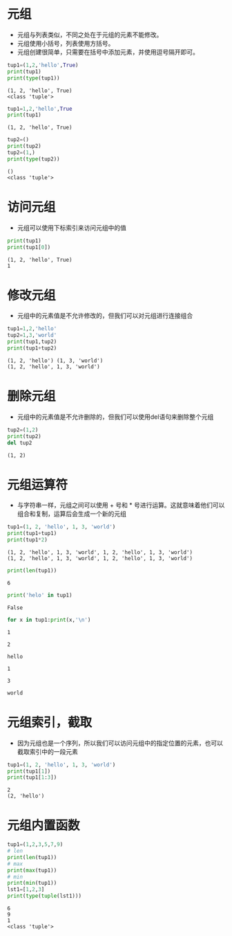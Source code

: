 # 元组
* 元组与列表类似，不同之处在于元组的元素不能修改。
* 元组使用小括号，列表使用方括号。
* 元组创建很简单，只需要在括号中添加元素，并使用逗号隔开即可。


```python
tup1=(1,2,'hello',True)
print(tup1)
print(type(tup1))
```

    (1, 2, 'hello', True)
    <class 'tuple'>



```python
tup1=1,2,'hello',True
print(tup1)
```

    (1, 2, 'hello', True)



```python
tup2=()
print(tup2)
tup2=(1,)
print(type(tup2))
```

    ()
    <class 'tuple'>


# 访问元组
* 元组可以使用下标索引来访问元组中的值


```python
print(tup1)
print(tup1[0])
```

    (1, 2, 'hello', True)
    1


# 修改元组
* 元组中的元素值是不允许修改的，但我们可以对元组进行连接组合


```python
tup1=1,2,'hello'
tup2=1,3,'world'
print(tup1,tup2)
print(tup1+tup2)
```

    (1, 2, 'hello') (1, 3, 'world')
    (1, 2, 'hello', 1, 3, 'world')


# 删除元组
* 元组中的元素值是不允许删除的，但我们可以使用del语句来删除整个元组


```python
tup2=(1,2)
print(tup2)
del tup2
```

    (1, 2)


# 元组运算符
* 与字符串一样，元组之间可以使用 + 号和 * 号进行运算。这就意味着他们可以组合和复制，运算后会生成一个新的元组


```python
tup1=(1, 2, 'hello', 1, 3, 'world')
print(tup1+tup1)
print(tup1*2)
```

    (1, 2, 'hello', 1, 3, 'world', 1, 2, 'hello', 1, 3, 'world')
    (1, 2, 'hello', 1, 3, 'world', 1, 2, 'hello', 1, 3, 'world')



```python
print(len(tup1))
```

    6



```python
print('helo' in tup1)
```

    False



```python
for x in tup1:print(x,'\n')    
```

    1 
    
    2 
    
    hello 
    
    1 
    
    3 
    
    world 
    


# 元组索引，截取
* 因为元组也是一个序列，所以我们可以访问元组中的指定位置的元素，也可以截取索引中的一段元素


```python
tup1=(1, 2, 'hello', 1, 3, 'world')
print(tup1[1])
print(tup1[1:3])
```

    2
    (2, 'hello')


# 元组内置函数


```python
tup1=(1,2,3,5,7,9)
# len
print(len(tup1))
# max
print(max(tup1))
# min
print(min(tup1))
lst1=[1,2,3]
print(type(tuple(lst1)))
```

    6
    9
    1
    <class 'tuple'>

